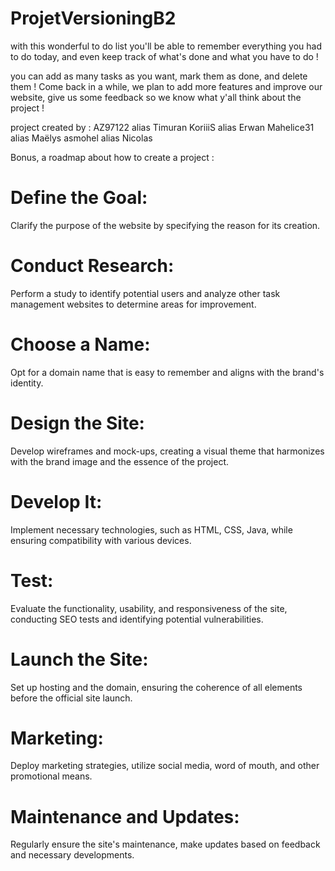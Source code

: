 # ProjetVersioningB2

with this wonderful to do list you'll be able to remember everything you had to do today, and even keep track of what's done and what you have to do !

you can add as many tasks as you want, mark them as done, and delete them ! Come back in a while, we plan to add more features and improve our website, give us some feedback so we know what y'all think about the project !


project created by :
  AZ97122 alias Timuran
  KoriiiS alias Erwan
  Mahelice31 alias Maëlys
  asmohel alias Nicolas




  Bonus, a roadmap about how to create a project :

  
# Define the Goal:
Clarify the purpose of the website by specifying the reason for its creation.

# Conduct Research:
Perform a study to identify potential users and analyze other task management websites to determine areas for improvement.

# Choose a Name:
Opt for a domain name that is easy to remember and aligns with the brand's identity.

# Design the Site:
Develop wireframes and mock-ups, creating a visual theme that harmonizes with the brand image and the essence of the project.

# Develop It:
Implement necessary technologies, such as HTML, CSS, Java, while ensuring compatibility with various devices.

# Test:
Evaluate the functionality, usability, and responsiveness of the site, conducting SEO tests and identifying potential vulnerabilities.

# Launch the Site:
Set up hosting and the domain, ensuring the coherence of all elements before the official site launch.

# Marketing:
Deploy marketing strategies, utilize social media, word of mouth, and other promotional means.

# Maintenance and Updates:
Regularly ensure the site's maintenance, make updates based on feedback and necessary developments.
